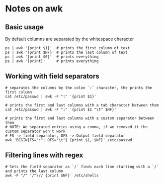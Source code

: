 # Notes on awk

## Basic usage

By default columns are separated by the whitespace character

```shell
ps | awk '{print $1}'  # prints the first column of text
ps | awk '{print $NF}' # prints the last column of text
ps | awk '{print $0}'  # prints everything
ps | awk '{print}'     # prints everything
```

## Working with field separators

```shell
# separates the columns by the colon `:` character, the prints the first column
cat /etc/passwd | awk -F ":" '{print $1}'

# prints the first and last columns with a tab character between them
cat /etc/passwd | awk -F ":" '{print $1 "\t" $NF}'

# prints the first and last columns with a custom separator between them
# NOTE: We separated entries using a comma, if we removed it the custom separator won't work
# FS -> field separator, OFS -> Output field separator
awk 'BEGIN{FS=":"; OFS="\t"} {print $1, $NF}' /etc/passwd
```

## Filtering lines with regex

```shell
# Sets the field separator as `/` finds each line starting with a `/` and prints the last column
awk -F "/" '/^\// {print $NF}' /etc/shells
```

